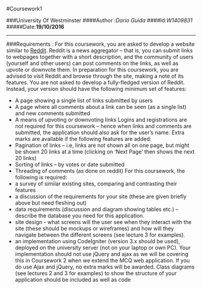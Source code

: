 #Coursework1

###University Of Westminster
####Author :*Dario Guida*
####Id:*W1409831*
#####Date:**19/10/2016**

***
###Requirements :
For this coursework, you are asked to develop a website similar to [Reddit](www.reddit.com).
 Reddit is a news aggregator – that is, you can submit links to webpages together with a short description, and the
community of users (yourself and other users) can post comments on the links, as well as upvote or
downvote them. In preparation for this coursework, you are advised to visit Reddit and browse through
the site, making a note of its features.
You are not asked to develop a fully-fledged version of Reddit. Instead, your version should have the
following minimum set of features:
- A page showing a single list of links submitted by users
- A page where all comments about a link can be seen (as a single list) and new comments
submitted
- A means of upvoting or downvoting links
Logins and registrations are not required for this coursework – hence when links and comments are
submitted, the application should also ask for the user’s name.
Extra marks are available if the following features are added:
- Pagination of links – i.e, links are not shown all on one page, but might be shown 20 links at a
time (clicking on ‘Next Page’ then shows the next 20 links)
- Sorting of links – by votes or date submitted
- Threading of comments (as done on reddit)
For this coursework, the following is required:
- a survey of similar existing sites, comparing and contrasting their features
- a discussion of the requirements for your site (these are given briefly above but need fleshing out)
- data requirements (discussion and diagram showing tables etc.) – describe the database you need
for this application.
- site design - what screens will the user see when they interact with the site (these should be mockups
or wireframes) and how will they navigate between the different screens (see lecture 3 for examples).
- an implementation using CodeIgniter (version 3.x should be used), deployed on the university server
(not on your laptop or own PC). Your implementation should not use jQuery and ajax as we will be
covering this in Coursework 2 when we extend the MCQ web application. If you do use Ajax and jQuery,
no extra marks will be awarded. Class diagrams (see lectures 2 and 3 for examples) to show the
structure of your application should be included as well as code
